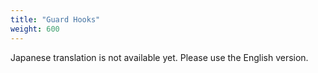 ```yaml
---
title: "Guard Hooks"
weight: 600
---
```


Japanese translation is not available yet. Please use the English version.
